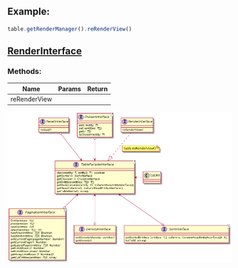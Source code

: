## Example: 
```javascript
table.getRenderManager().reRenderView()
```

## [RenderInterface](./RenderInterface.js)

### Methods:

| Name | Params | Return |
| --- | --- | --- |
| reRenderView |  |  |


![UML](./Render.png)
